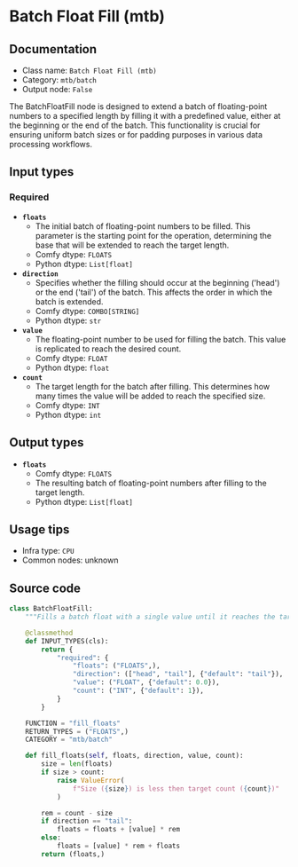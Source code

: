 # Batch Float Fill (mtb)
## Documentation
- Class name: `Batch Float Fill (mtb)`
- Category: `mtb/batch`
- Output node: `False`

The BatchFloatFill node is designed to extend a batch of floating-point numbers to a specified length by filling it with a predefined value, either at the beginning or the end of the batch. This functionality is crucial for ensuring uniform batch sizes or for padding purposes in various data processing workflows.
## Input types
### Required
- **`floats`**
    - The initial batch of floating-point numbers to be filled. This parameter is the starting point for the operation, determining the base that will be extended to reach the target length.
    - Comfy dtype: `FLOATS`
    - Python dtype: `List[float]`
- **`direction`**
    - Specifies whether the filling should occur at the beginning ('head') or the end ('tail') of the batch. This affects the order in which the batch is extended.
    - Comfy dtype: `COMBO[STRING]`
    - Python dtype: `str`
- **`value`**
    - The floating-point number to be used for filling the batch. This value is replicated to reach the desired count.
    - Comfy dtype: `FLOAT`
    - Python dtype: `float`
- **`count`**
    - The target length for the batch after filling. This determines how many times the value will be added to reach the specified size.
    - Comfy dtype: `INT`
    - Python dtype: `int`
## Output types
- **`floats`**
    - Comfy dtype: `FLOATS`
    - The resulting batch of floating-point numbers after filling to the target length.
    - Python dtype: `List[float]`
## Usage tips
- Infra type: `CPU`
- Common nodes: unknown


## Source code
```python
class BatchFloatFill:
    """Fills a batch float with a single value until it reaches the target length"""

    @classmethod
    def INPUT_TYPES(cls):
        return {
            "required": {
                "floats": ("FLOATS",),
                "direction": (["head", "tail"], {"default": "tail"}),
                "value": ("FLOAT", {"default": 0.0}),
                "count": ("INT", {"default": 1}),
            }
        }

    FUNCTION = "fill_floats"
    RETURN_TYPES = ("FLOATS",)
    CATEGORY = "mtb/batch"

    def fill_floats(self, floats, direction, value, count):
        size = len(floats)
        if size > count:
            raise ValueError(
                f"Size ({size}) is less then target count ({count})"
            )

        rem = count - size
        if direction == "tail":
            floats = floats + [value] * rem
        else:
            floats = [value] * rem + floats
        return (floats,)

```
